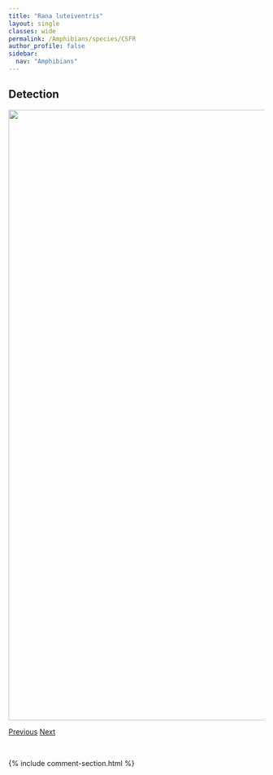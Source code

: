 ```yaml
---
title: "Rana luteiventris"
layout: single
classes: wide
permalink: /Amphibians/species/CSFR
author_profile: false
sidebar:
  nav: "Amphibians"
---
```


<h2>Detection</h2>

<a href="https://drive.google.com/uc?export=view&id=1w_-HElOkX21G3A4FzcQu81kLY7GPE99s">
<img src="https://drive.google.com/uc?export=view&id=1w_-HElOkX21G3A4FzcQu81kLY7GPE99s" height = "1200" width = "800">
</a>


<a href="/DevelopmentWebsite/Amphibians/species/BCFR" class="pagination--pager" title="Pseudacris maculata">Previous</a> <a href="/DevelopmentWebsite/Amphibians/species/NLFR" class="pagination--pager" title="Rana pipiens">Next</a>

<p>&nbsp;</p>

{% include comment-section.html %}
